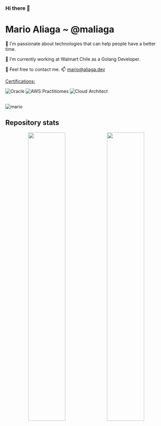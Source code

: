 ### Hi there 👋

# Mario Aliaga ~ @maliaga

:star_struck: I'm passionate about technologies that can help people have a better time.

:telescope: I’m currently working at Walmart Chile as a Golang Developer.

:speech_balloon: Feel free to contact me. :mailbox: mario@aliaga.dev

[Certifications:](https://www.credly.com/users/marioaliaga/badges)

![Oracle](https://images.credly.com/size/140x140/images/d22b55c3-b6c9-484a-a559-6df1e221b136/Oracle-Certification-badge_OC-Associate600X600.png)
![AWS Practitiomes](https://images.credly.com/size/140x140/images/00634f82-b07f-4bbd-a6bb-53de397fc3a6/image.png)
![Cloud Architect](https://images.credly.com/size/140x140/images/17ca53b3-5010-401d-b508-f1f0f0d0d3e7/INSIGNIAS2_Mesa_de_trabajo_1_copia_24__1_.png)

<br/>

<img src="https://github-profile-trophy.vercel.app/?username=maliaga" alt="mario" />

## Repository stats

<p align="center">
  <img width="48%" src="https://github-readme-stats.vercel.app/api?username=maliaga&show_icons=true&theme=tokyonight" />
  <img width="48%" src="https://github-readme-streak-stats.herokuapp.com/?user=maliaga&theme=tokyonight" />
</p>
